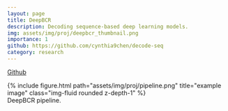 ```yaml
---
layout: page
title: DeepBCR
description: Decoding sequence-based deep learning models.
img: assets/img/proj/deepbcr_thumbnail.png
importance: 1
github: https://github.com/cynthia9chen/decode-seq
category: research
---
```


<a href="https://github.com/cynthia9chen/decode-seq"><i class="fab fa-github gh-icon"></i> Github</a>


<div class="row justify-content-sm-center">
    <div class="col-sm-12 mt-3 mt-md-0">
        {% include figure.html path="assets/img/proj/pipeline.png" title="example image" class="img-fluid rounded z-depth-1" %}
    </div>
</div>
<div class="caption">
    DeepBCR pipeline.
</div>